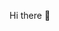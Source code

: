 Hi there 👋
<!--

**Welcome to ServerMultiverse**

🙋‍♀️ **About Us:** We're redefining the Minecraft community's online experience with ServerMultiverse - a dynamic platform where players can discover, review, and engage with Minecraft servers, and connect with fellow enthusiasts.
-->
